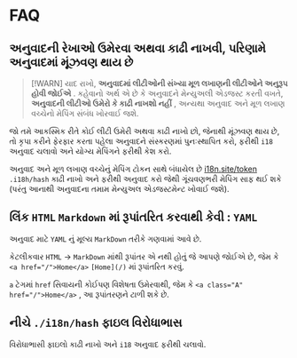 # FAQ

## અનુવાદની રેખાઓ ઉમેરવા અથવા કાઢી નાખવી, પરિણામે અનુવાદમાં મૂંઝવણ થાય છે

> [!WARN]
> યાદ રાખો, **અનુવાદમાં લીટીઓની સંખ્યા મૂળ લખાણની લીટીઓને અનુરૂપ હોવી જોઈએ** .
> કહેવાનો અર્થ એ છે કે અનુવાદને મેન્યુઅલી એડજસ્ટ કરતી વખતે, **અનુવાદની લીટીઓ ઉમેરો કે કાઢી નાખશો નહીં** , અન્યથા અનુવાદ અને મૂળ લખાણ વચ્ચેનો મેપિંગ સંબંધ ખોરવાઈ જશે.

જો તમે આકસ્મિક રીતે કોઈ લીટી ઉમેરી અથવા કાઢી નાખો છો, જેનાથી મૂંઝવણ થાય છે, તો કૃપા કરીને ફેરફાર કરતા પહેલા અનુવાદને સંસ્કરણમાં પુનઃસ્થાપિત કરો, ફરીથી `i18` અનુવાદ ચલાવો અને યોગ્ય મેપિંગને ફરીથી કેશ કરો.

અનુવાદ અને મૂળ લખાણ વચ્ચેનું મેપિંગ ટોકન સાથે બંધાયેલ છે [i18n.site/token](//i18n.site/token) `.i18h/hash` કાઢી નાખો અને ફરીથી અનુવાદ કરો જેથી ગૂંચવણભરી મેપિંગ સાફ થઈ શકે (પરંતુ આનાથી અનુવાદના તમામ મેન્યુઅલ એડજસ્ટમેન્ટ ખોવાઈ જશે).

## લિંક `HTML` `Markdown` માં રૂપાંતરિત કરવાથી કેવી : `YAML`

અનુવાદ માટે `YAML` નું મૂલ્ય `MarkDown` તરીકે ગણવામાં આવે છે.

કેટલીકવાર `HTML` → `MarkDown` માંથી રૂપાંતર એ નથી હોતું જે આપણે જોઈએ છે, જેમ કે `<a href="/">Home</a>` `[Home](/)` માં રૂપાંતરિત કરવું.

`a` ટેગમાં `href` સિવાયની કોઈપણ વિશેષતા ઉમેરવાથી, જેમ કે `<a class="A" href="/">Home</a>` , આ રૂપાંતરણને ટાળી શકે છે.

## નીચે `./i18n/hash` ફાઇલ વિરોધાભાસ

વિરોધાભાસી ફાઇલો કાઢી નાખો અને `i18` અનુવાદ ફરીથી ચલાવો.